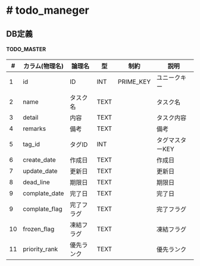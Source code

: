 # # todo_maneger



## DB定義



#### TODO_MASTER

| #    | カラム(物理名) | 論理名     | 型   | 制約      | 説明            |
| ---- | -------------- | ---------- | ---- | --------- | --------------- |
| 1    | id             | ID         | INT  | PRIME_KEY | ユニークキー    |
| 2    | name           | タスク名   | TEXT |           | タスク名        |
| 3    | detail         | 内容       | TEXT |           | タスク内容      |
| 4    | remarks        | 備考       | TEXT |           | 備考            |
| 5    | tag_id         | タグID     | INT  |           | タグマスターKEY |
| 6    | create_date    | 作成日     | TEXT |           | 作成日          |
| 7    | update_date    | 更新日     | TEXT |           | 更新日          |
| 8    | dead_line      | 期限日     | TEXT |           | 期限日          |
| 9    | complate_date  | 完了日     | TEXT |           | 完了日          |
| 9    | complate_flag  | 完了フラグ | TEXT |           | 完了フラグ      |
| 10   | frozen_flag    | 凍結フラグ | TEXT |           | 凍結フラグ      |
| 11   | priority_rank  | 優先ランク | TEXT |           | 優先ランク      |

